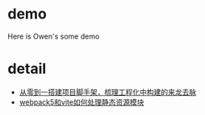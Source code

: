 # demo
Here is Owen's some demo

# detail

- [从零到一搭建项目脚手架，梳理工程化中构建的来龙去脉](https://github.com/artneers/demo/tree/V6.0.0)
- [webpack5和vite如何处理静态资源模块](https://github.com/artneers/demo/tree/V6.0.1)

